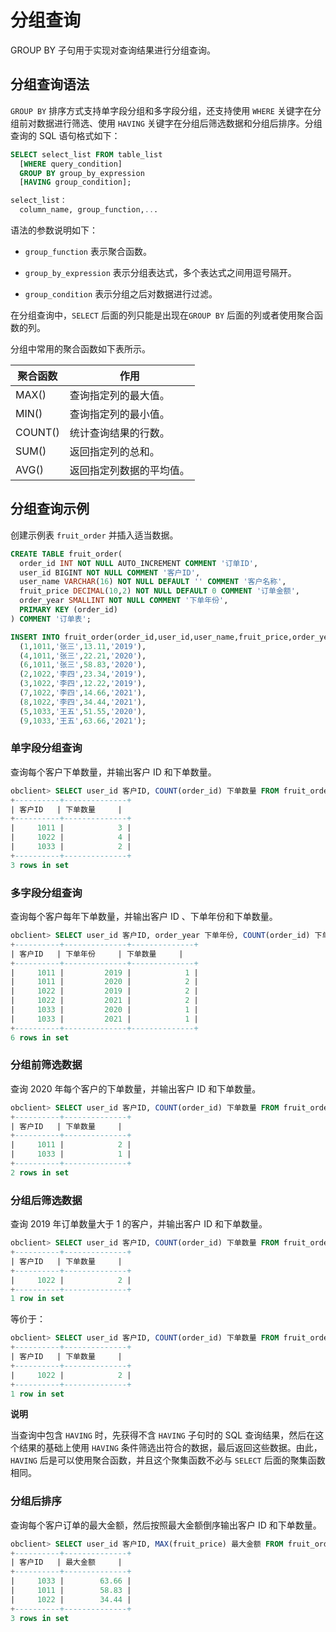 分组查询 
=========================

GROUP BY 子句用于实现对查询结果进行分组查询。

分组查询语法 
---------------------------

`GROUP BY` 排序方式支持单字段分组和多字段分组，还支持使用 `WHERE` 关键字在分组前对数据进行筛选、使用 `HAVING` 关键字在分组后筛选数据和分组后排序。分组查询的 SQL 语句格式如下：

```sql
SELECT select_list FROM table_list 
  [WHERE query_condition]
  GROUP BY group_by_expression
  [HAVING group_condition];

select_list：
  column_name, group_function,...
```



语法的参数说明如下：

* `group_function` 表示聚合函数。

  

* `group_by_expression` 表示分组表达式，多个表达式之间用逗号隔开。

  

* `group_condition` 表示分组之后对数据进行过滤。

  




在分组查询中，`SELECT` 后面的列只能是出现在`GROUP BY` 后面的列或者使用聚合函数的列。

分组中常用的聚合函数如下表所示。


|  聚合函数   |      作用      |
|---------|--------------|
| MAX()   | 查询指定列的最大值。   |
| MIN()   | 查询指定列的最小值。   |
| COUNT() | 统计查询结果的行数。   |
| SUM()   | 返回指定列的总和。    |
| AVG()   | 返回指定列数据的平均值。 |



分组查询示例 
---------------------------

创建示例表 `fruit_order` 并插入适当数据。

```sql
CREATE TABLE fruit_order(
  order_id INT NOT NULL AUTO_INCREMENT COMMENT '订单ID',
  user_id BIGINT NOT NULL COMMENT '客户ID',
  user_name VARCHAR(16) NOT NULL DEFAULT '' COMMENT '客户名称',
  fruit_price DECIMAL(10,2) NOT NULL DEFAULT 0 COMMENT '订单金额',
  order_year SMALLINT NOT NULL COMMENT '下单年份',
  PRIMARY KEY (order_id)
) COMMENT '订单表';

INSERT INTO fruit_order(order_id,user_id,user_name,fruit_price,order_year) VALUES
  (1,1011,'张三',13.11,'2019'),
  (4,1011,'张三',22.21,'2020'),
  (6,1011,'张三',58.83,'2020'),
  (2,1022,'李四',23.34,'2019'),
  (3,1022,'李四',12.22,'2019'),
  (7,1022,'李四',14.66,'2021'),
  (8,1022,'李四',34.44,'2021'),
  (5,1033,'王五',51.55,'2020'),
  (9,1033,'王五',63.66,'2021');
```



### 单字段分组查询 

查询每个客户下单数量，并输出客户 ID 和下单数量。

```sql
obclient> SELECT user_id 客户ID, COUNT(order_id) 下单数量 FROM fruit_order GROUP BY user_id;
+----------+--------------+
| 客户ID   | 下单数量     |
+----------+--------------+
|     1011 |            3 |
|     1022 |            4 |
|     1033 |            2 |
+----------+--------------+
3 rows in set
```



### 多字段分组查询 

查询每个客户每年下单数量，并输出客户 ID 、下单年份和下单数量。

```sql
obclient> SELECT user_id 客户ID, order_year 下单年份, COUNT(order_id) 下单数量 FROM fruit_order GROUP BY user_id,order_year;
+----------+--------------+--------------+
| 客户ID   | 下单年份     | 下单数量     |
+----------+--------------+--------------+
|     1011 |         2019 |            1 |
|     1011 |         2020 |            2 |
|     1022 |         2019 |            2 |
|     1022 |         2021 |            2 |
|     1033 |         2020 |            1 |
|     1033 |         2021 |            1 |
+----------+--------------+--------------+
6 rows in set
```



### 分组前筛选数据 

查询 2020 年每个客户的下单数量，并输出客户 ID 和下单数量。

```sql
obclient> SELECT user_id 客户ID, COUNT(order_id) 下单数量 FROM fruit_order t WHERE t.order_year = 2020 GROUP BY user_id;
+----------+--------------+
| 客户ID   | 下单数量     |
+----------+--------------+
|     1011 |            2 |
|     1033 |            1 |
+----------+--------------+
2 rows in set
```



### 分组后筛选数据 

查询 2019 年订单数量大于 1 的客户，并输出客户 ID 和下单数量。

```sql
obclient> SELECT user_id 客户ID, COUNT(order_id) 下单数量 FROM fruit_order t WHERE t.order_year = 2019 GROUP BY user_id HAVING COUNT(order_id)>=2;
+----------+--------------+
| 客户ID   | 下单数量     |
+----------+--------------+
|     1022 |            2 |
+----------+--------------+
1 row in set
```



等价于：

```sql
obclient> SELECT user_id 客户ID, COUNT(order_id) 下单数量 FROM fruit_order t WHERE t.order_year = 2019 GROUP BY user_id HAVING 下单数量>=2;
+----------+--------------+
| 客户ID   | 下单数量     |
+----------+--------------+
|     1022 |            2 |
+----------+--------------+
1 row in set
```


**说明**



当查询中包含 `HAVING` 时，先获得不含 `HAVING` 子句时的 SQL 查询结果，然后在这个结果的基础上使用 `HAVING` 条件筛选出符合的数据，最后返回这些数据。由此，`HAVING` 后是可以使用聚合函数，并且这个聚集函数不必与 `SELECT` 后面的聚集函数相同。

### 分组后排序 

查询每个客户订单的最大金额，然后按照最大金额倒序输出客户 ID 和下单数量。

```sql
obclient> SELECT user_id 客户ID, MAX(fruit_price) 最大金额 FROM fruit_order t GROUP BY user_id ORDER BY 最大金额 DESC;
+----------+--------------+
| 客户ID   | 最大金额     |
+----------+--------------+
|     1033 |        63.66 |
|     1011 |        58.83 |
|     1022 |        34.44 |
+----------+--------------+
3 rows in set
```


